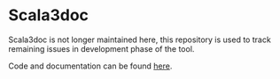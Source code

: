 # Scala3doc

Scala3doc is not longer maintained here, this repository is used to track remaining issues in development phase of the tool.

Code and documentation can be found [here](https://github.com/lampepfl/dotty/tree/master/scala3doc).
